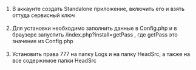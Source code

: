 1. В аккаунте создать Standalone приложение, включить его и взять оттуда сервисный ключ <br><br>
2. Для установки необходимо заполнить данные в Config.php и в браузере запустить
/index.php?install=getPass , где getPass это значение из Config.php <br><br>
3. Установить права 777 на папку Logs и на папку HeadSrc, а также на все содержимое папки HeadSrc